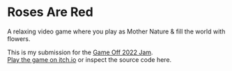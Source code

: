 # Roses Are Red
A relaxing video game where you play as Mother Nature &amp; fill the world with flowers.

This is my submission for the [Game Off 2022 Jam](https://itch.io/jam/game-off-2022).  
[Play the game on itch.io](https://tijmenmatthys.itch.io/rosesarered) or inspect the source code here.
